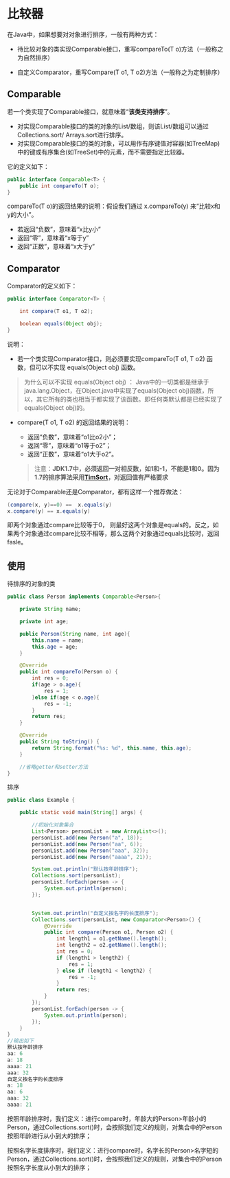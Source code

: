 # 比较器

在Java中，如果想要对对象进行排序，一般有两种方式：

* 待比较对象的类实现Comparable接口，重写compareTo\(T o\)方法（一般称之为自然排序）

* 自定义Comparator，重写Compare\(T o1, T o2\)方法（一般称之为定制排序）

## **Comparable**

若一个类实现了Comparable接口，就意味着“**该类支持排序**”。

* 对实现Comparable接口的类的对象的List/数组，则该List/数组可以通过Collections.sort/ Arrays.sort进行排序。
* 对实现Comparable接口的类的对象，可以用作有序键值对容器\(如TreeMap\)中的键或有序集合\(如TreeSet\)中的元素，而不需要指定比较器。

它的定义如下：

```java
public interface Comparable<T> {
    public int compareTo(T o);
}
```

compareTo\(T o\)的返回结果的说明：假设我们通过 x.compareTo\(y\) 来“比较x和y的大小”。

* 若返回“负数”，意味着“x比y小”
* 返回“零”，意味着“x等于y”
* 返回“正数”，意味着“x大于y”

## **Comparator**

Comparator的定义如下：

```java
public interface Comparator<T> {

    int compare(T o1, T o2);

    boolean equals(Object obj);
}
```

说明：

* 若一个类实现Comparator接口，则必须要实现compareTo\(T o1, T o2\) 函数，但可以不实现 equals\(Object obj\) 函数。

> 为什么可以不实现 equals\(Object obj\) ：  Java中的一切类都是继承于java.lang.Object，在Object.java中实现了equals\(Object obj\)函数，所以，其它所有的类也相当于都实现了该函数。即任何类默认都是已经实现了equals\(Object obj\)的。

* compare\(T o1, T o2\) 的返回结果的说明：

  * 返回“负数”，意味着“o1比o2小”；
  * 返回“零”，意味着“o1等于o2”；
  * 返回“正数”，意味着“o1大于o2”。

  > 注意：**JDK1.7中，必须返回一对相反数，如1和-1，不能是1和0。因为1.7的排序算法采用**[**TimSort**](https://baike.baidu.com/item/TimSort)**，对返回值有严格要求**

无论对于Comparable还是Comparator，都有这样一个推荐做法：

```java
(compare(x, y)==0) ==  x.equals(y)
x.compare(y) == x.equals(y)
```

即两个对象通过compare比较等于0， 则最好这两个对象是equals的。反之，如果两个对象通过compare比较不相等，那么这两个对象通过equals比较时，返回fasle。

## 使用

待排序的对象的类

```java
public class Person implements Comparable<Person>{

    private String name;

    private int age;

    public Person(String name, int age){
        this.name = name;
        this.age = age;
    }

    @Override
    public int compareTo(Person o) {
        int res = 0;
        if(age > o.age){
            res = 1;
        }else if(age < o.age){
            res = -1;
        }
        return res;
    }

    @Override
    public String toString() {
        return String.format("%s: %d", this.name, this.age);
    }

    //省略getter和setter方法
}
```

排序

```java
public class Example {

    public static void main(String[] args) {

        //初始化对象集合
        List<Person> personList = new ArrayList<>();
        personList.add(new Person("a", 18));
        personList.add(new Person("aa", 6));
        personList.add(new Person("aaa", 32));
        personList.add(new Person("aaaa", 21));

        System.out.println("默认按年龄排序");
        Collections.sort(personList);
        personList.forEach(person -> {
            System.out.println(person);
        });


        System.out.println("自定义按名字的长度排序");
        Collections.sort(personList, new Comparator<Person>() {
            @Override
            public int compare(Person o1, Person o2) {
                int length1 = o1.getName().length();
                int length2 = o2.getName().length();
                int res = 0;
                if (length1 > length2) {
                    res = 1;
                } else if (length1 < length2) {
                    res = -1;
                }
                return res;
            }
        });
        personList.forEach(person -> {
            System.out.println(person);
        });
    }
}
//输出如下
默认按年龄排序
aa: 6
a: 18
aaaa: 21
aaa: 32
自定义按名字的长度排序
a: 18
aa: 6
aaa: 32
aaaa: 21
```

按照年龄排序时，我们定义：进行compare时，年龄大的Person&gt;年龄小的Person，通过Collections.sort\(\)时，会按照我们定义的规则，对集合中的Person按照年龄进行从小到大的排序；

按照名字长度排序时，我们定义：进行compare时，名字长的Person&gt;名字短的Person，通过Collections.sort\(\)时，会按照我们定义的规则，对集合中的Person按照名字长度从小到大的排序；

